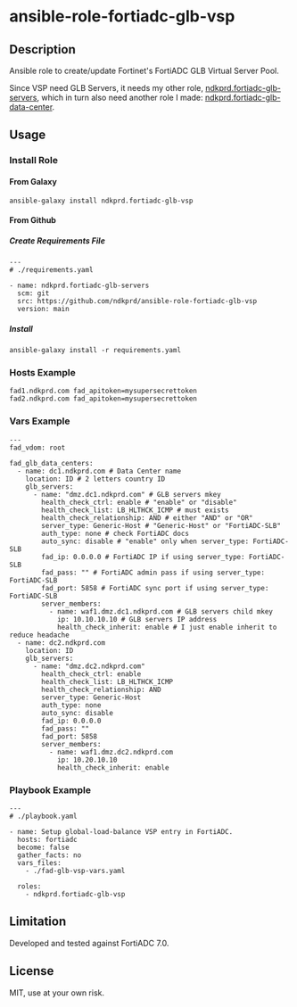 # ansible-role-fortiadc-glb-vsp

## Description

Ansible role to create/update Fortinet's FortiADC GLB Virtual Server Pool.

Since VSP need GLB Servers, it needs my other role, [ndkprd.fortiadc-glb-servers](https://github.com/ndkprd/ansible-role-fortiadc-glb-servers), which in turn also need another role I made: [ndkprd.fortiadc-glb-data-center](https://github.com/ndkprd/ansible-role-fortiadc-glb-data-center).

## Usage

### Install Role

#### From Galaxy

```
ansible-galaxy install ndkprd.fortiadc-glb-vsp
```

#### From Github

##### Create Requirements File

```
---
# ./requirements.yaml

- name: ndkprd.fortiadc-glb-servers
  scm: git
  src: https://github.com/ndkprd/ansible-role-fortiadc-glb-vsp
  version: main
```

##### Install

```
ansible-galaxy install -r requirements.yaml
```

### Hosts Example

```
fad1.ndkprd.com fad_apitoken=mysupersecrettoken
fad2.ndkprd.com fad_apitoken=mysupersecrettoken
```

### Vars Example

```
---
fad_vdom: root

fad_glb_data_centers:
  - name: dc1.ndkprd.com # Data Center name
    location: ID # 2 letters country ID
    glb_servers:
      - name: "dmz.dc1.ndkprd.com" # GLB servers mkey
        health_check_ctrl: enable # "enable" or "disable"
        health_check_list: LB_HLTHCK_ICMP # must exists
        health_check_relationship: AND # either "AND" or "OR"
        server_type: Generic-Host # "Generic-Host" or "FortiADC-SLB"
        auth_type: none # check FortiADC docs
        auto_sync: disable # "enable" only when server_type: FortiADC-SLB
        fad_ip: 0.0.0.0 # FortiADC IP if using server_type: FortiADC-SLB
        fad_pass: "" # FortiADC admin pass if using server_type: FortiADC-SLB
        fad_port: 5858 # FortiADC sync port if using server_type: FortiADC-SLB
        server_members:
          - name: waf1.dmz.dc1.ndkprd.com # GLB servers child mkey
            ip: 10.10.10.10 # GLB servers IP address
            health_check_inherit: enable # I just enable inherit to reduce headache
  - name: dc2.ndkprd.com
    location: ID
    glb_servers:
      - name: "dmz.dc2.ndkprd.com"
        health_check_ctrl: enable
        health_check_list: LB_HLTHCK_ICMP
        health_check_relationship: AND
        server_type: Generic-Host
        auth_type: none
        auto_sync: disable
        fad_ip: 0.0.0.0
        fad_pass: ""
        fad_port: 5858
        server_members:
          - name: waf1.dmz.dc2.ndkprd.com
            ip: 10.20.10.10
            health_check_inherit: enable

```

### Playbook Example

```
---
# ./playbook.yaml

- name: Setup global-load-balance VSP entry in FortiADC.
  hosts: fortiadc
  become: false
  gather_facts: no
  vars_files:
    - ./fad-glb-vsp-vars.yaml

  roles:
    - ndkprd.fortiadc-glb-vsp

```

## Limitation

Developed and tested against FortiADC 7.0.

## License

MIT, use at your own risk.
